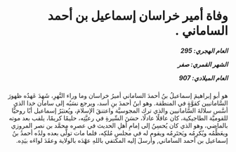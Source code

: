 <h1 dir="rtl">وفاة أمير خراسان إسماعيل بن أحمد الساماني .</h1>

<h5 dir="rtl">العام الهجري:  295

الشهر القمري: صفر

العام الميلادي: 907</h5>

<p dir="rtl">هو أبو إبراهيمَ إسماعيلُ بنُ أحمدَ الساماني أميرُ خراسان وما وراء النَّهرِ، شَهِدَ عَهدُه ظهورَ السَّامانيين كقوَّةٍ في المنطقة. وهو ابنُ أحمدَ بنِ أسد، ويرجع نسَبُه إلى سامان خدا الذي أسَّس سلالةَ السَّامانيين والذي ترك المجوسيَّة واعتنقَ الإسلامَ، ويُعتبَرُ إسماعيل أبًا روحيًّا للقوميَّة الطاجيكية، كان عاقلًا عادلًا، حسَنَ السِّيرةِ في رعيَّتِه، حليمًا كريمًا، يلقب بعد موته بالماضي، وهو الذي كان يُحسِنُ إلى إمامِ أهلِ الحديث في عصرِه محمَّد بن نصر المروزي ويعَظِّمُه ويُكرِمُه ويَحتَرِمُه ويقوم له في مجلسِ مُلكِه، فلما مات تولَّى بعده ولدُه أحمدُ بنُ إسماعيل بن أحمد الساماني, وأرسلَ إليه المكتفي باللهِ عهْدَه بالولاية وعقَدَ لواءَه بيَدِه‏.‏</p></br>
